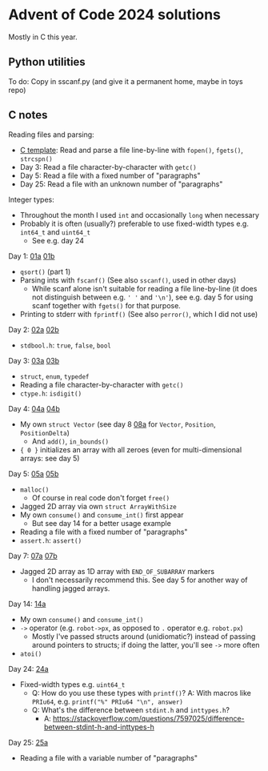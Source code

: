 # Advent of Code 2024 solutions

Mostly in C this year.


## Python utilities

To do: Copy in sscanf.py (and give it a permanent home, maybe in toys repo)


## C notes

Reading files and parsing:
- [C template]: Read and parse a file line-by-line with `fopen()`, `fgets()`, `strcspn()`
- Day 3: Read a file character-by-character with `getc()`
- Day 5: Read a file with a fixed number of "paragraphs"
- Day 25: Read a file with an unknown number of "paragraphs"

Integer types:
- Throughout the month I used `int` and occasionally `long` when necessary
- Probably it is often (usually?) preferable to use fixed-width types e.g. `int64_t` and `uint64_t`
  - See e.g. day 24

Day 1: [01a] [01b]
- `qsort()` (part 1)
- Parsing ints with `fscanf()` (See also `sscanf()`, used in other days)
  - While scanf alone isn't suitable for reading a file line-by-line (it does not distinguish
    between e.g. `' '` and `'\n'`), see e.g. day 5 for using scanf together with `fgets()` for that
    purpose.
- Printing to stderr with `fprintf()` (See also `perror()`, which I did not use)

Day 2: [02a] [02b]
- `stdbool.h`: `true`, `false`, `bool`

Day 3: [03a] [03b]
- `struct`, `enum`, `typedef`
- Reading a file character-by-character with `getc()`
- `ctype.h`: `isdigit()`

Day 4: [04a] [04b]
- My own `struct Vector` (see day 8 [08a] for `Vector`, `Position`, `PositionDelta`)
  - And `add()`, `in_bounds()`
- `{ 0 }` initializes an array with all zeroes (even for multi-dimensional arrays: see day 5)

Day 5: [05a] [05b]
- `malloc()`
  - Of course in real code don't forget `free()`
- Jagged 2D array via own `struct ArrayWithSize`
- My own `consume()` and `consume_int()` first appear
  - But see day 14 for a better usage example
- Reading a file with a fixed number of "paragraphs"
- `assert.h`: `assert()`

Day 7: [07a] [07b]
- Jagged 2D array as 1D array with `END_OF_SUBARRAY` markers
  - I don't necessarily recommend this. See day 5 for another way of handling jagged arrays.

Day 14: [14a]
- My own `consume()` and `consume_int()`
- `->` operator (e.g. `robot->px`, as opposed to `.` operator e.g. `robot.px`)
  - Mostly I've passed structs around (unidiomatic?) instead of passing around pointers to structs;
    if doing the latter, you'll see `->` more often
- `atoi()`

Day 24: [24a]
- Fixed-width types e.g. `uint64_t`
  - Q: How do you use these types with `printf()`? A: With macros like `PRIu64`, e.g. `printf("%" PRIu64 "\n", answer)`
  - Q: What's the difference between `stdint.h` and `inttypes.h`?
    - A: https://stackoverflow.com/questions/7597025/difference-between-stdint-h-and-inttypes-h

Day 25: [25a]
- Reading a file with a variable number of "paragraphs"


[c template]: ./c_template/s.c

[01a]: ./01/a.c
[01b]: ./01/b.c

[02a]: ./02/a.c
[02b]: ./02/b.c

[03a]: ./03/a.c
[03b]: ./03/b.c

[04a]: ./04/a.c
[04b]: ./04/b.c

[05a]: ./05/a.c
[05b]: ./05/b.c

[07a]: ./07/a.c
[07b]: ./07/b.c

[08a]: ./08/a.c

[14a]: ./14/a.c

[24a]: ./24/a.c

[25a]: ./25/a.c
